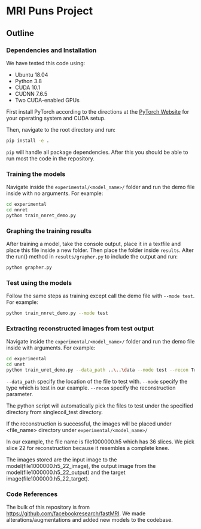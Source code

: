 # MRI Puns Project

## Outline

### Dependencies and Installation

We have tested this code using:

* Ubuntu 18.04
* Python 3.8
* CUDA 10.1
* CUDNN 7.6.5
* Two CUDA-enabled GPUs

First install PyTorch according to the directions at the [PyTorch Website](https://pytorch.org/get-started/) for your operating system and CUDA setup.

Then, navigate to the root directory and run:

```bash
pip install -e .
```

`pip` will handle all package dependencies. After this you should be able to run most the code in the repository.

### Training the models

Navigate inside the `experimental/<model_name>/` folder and run the demo file inside with no arguments. For example:

```bash
cd experimental
cd nnret
python train_nnret_demo.py
```

### Graphing the training results

After training a model, take the console output, place it in a textfile and place this file inside a new folder. Then place the folder inside `results`. Alter the run() method in `results/grapher.py` to include the output and run:

```bash
python grapher.py
```

### Test using the models

Follow the same steps as training except call the demo file with `--mode test`. For example:

```bash
python train_nnret_demo.py --mode test
```

### Extracting reconstructed images from test output

Navigate inside the `experimental/<model_name>/` folder and run the demo file inside with arguments. For example:

```bash
cd experimental
cd unet
python train_uret_demo.py --data_path ..\..\data --mode test --recon True
```
`--data_path` specify the location of the file to test with.
`--mode` specify the type which is test in our example.
`--recon` specify the reconstruction parameter.

The python script will automatically pick the files to test under the specified directory from singlecoil_test directory.

If the reconstruction is successful, the images will be placed under <file_name> directory under `experimental/<model_name>/`

In our example, the file name is file1000000.h5 which has 36 slices. We pick slice 22 for reconstruction because it resembles a complete knee.

The images stored are the input image to the model(file1000000.h5_22_image), the output image from the model(file1000000.h5_22_output) and the target image(file1000000.h5_22_target).

### Code References

The bulk of this repository is from https://github.com/facebookresearch/fastMRI. We made alterations/augmentations and added new models to the codebase.
